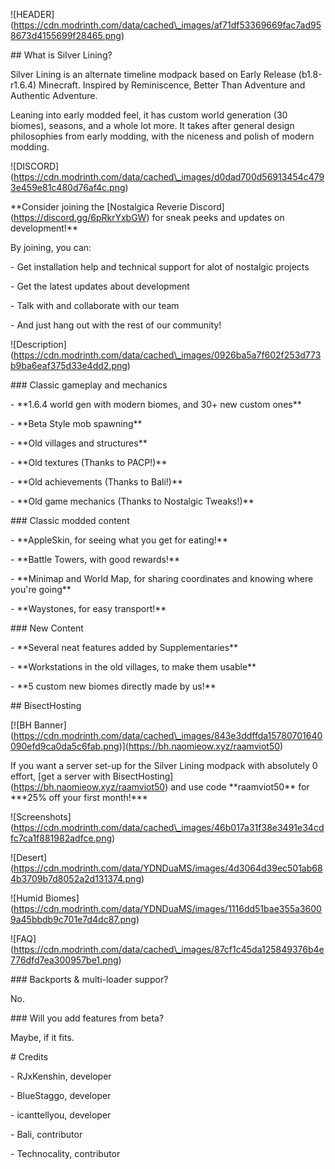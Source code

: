 !\[HEADER](https://cdn.modrinth.com/data/cached\_images/af71df53369669fac7ad958673d4155699f28465.png)



\## What is Silver Lining?

Silver Lining is an alternate timeline modpack based on Early Release (b1.8-r1.6.4) Minecraft. Inspired by Reminiscence, Better Than Adventure and Authentic Adventure.



Leaning into early modded feel, it has custom world generation (30 biomes), seasons, and a whole lot more. It takes after general design philosophies from early modding, with the niceness and polish of modern modding.



!\[DISCORD](https://cdn.modrinth.com/data/cached\_images/d0dad700d56913454c4793e459e81c480d76af4c.png)

\*\*Consider joining the \[Nostalgica Reverie Discord](https://discord.gg/6pRkrYxbGW) for sneak peeks and updates on development!\*\*

By joining, you can:

\- Get installation help and technical support for alot of nostalgic projects

\- Get the latest updates about development

\- Talk with and collaborate with our team

\- And just hang out with the rest of our community!



!\[Description](https://cdn.modrinth.com/data/cached\_images/0926ba5a7f602f253d773b9ba6eaf375d33e4dd2.png)



\### Classic gameplay and mechanics

\- \*\*1.6.4 world gen with modern biomes, and 30+ new custom ones\*\*

\- \*\*Beta Style mob spawning\*\*

\- \*\*Old villages and structures\*\*

\- \*\*Old textures (Thanks to PACP!)\*\*

\- \*\*Old achievements (Thanks to Bali!)\*\*

\- \*\*Old game mechanics (Thanks to Nostalgic Tweaks!)\*\*



\### Classic modded content

\- \*\*AppleSkin, for seeing what you get for eating!\*\*

\- \*\*Battle Towers, with good rewards!\*\*

\- \*\*Minimap and World Map, for sharing coordinates and knowing where you're going\*\*

\- \*\*Waystones, for easy transport!\*\*



\### New Content

\- \*\*Several neat features added by Supplementaries\*\*

\- \*\*Workstations in the old villages, to make them usable\*\*

\- \*\*5 custom new biomes directly made by us!\*\*



\## BisectHosting



\[!\[BH Banner](https://cdn.modrinth.com/data/cached\_images/843e3ddffda15780701640090efd9ca0da5c6fab.png)](https://bh.naomieow.xyz/raamviot50)



If you want a server set-up for the Silver Lining modpack with absolutely 0 effort, \[get a server with BisectHosting](https://bh.naomieow.xyz/raamviot50) and use code \*\*raamviot50\*\* for \*\*\*25% off your first month!\*\*\*



!\[Screenshots](https://cdn.modrinth.com/data/cached\_images/46b017a31f38e3491e34cdfc7ca1f881982adfce.png)



!\[Desert](https://cdn.modrinth.com/data/YDNDuaMS/images/4d3064d39ec501ab684b3709b7d8052a2d131374.png)



!\[Humid Biomes](https://cdn.modrinth.com/data/YDNDuaMS/images/1116dd51bae355a36009a45bbdb9c701e7d4dc87.png)



!\[FAQ](https://cdn.modrinth.com/data/cached\_images/87cf1c45da125849376b4e776dfd7ea300957be1.png)



\### Backports \& multi-loader suppor?

No.



\### Will you add features from beta?

Maybe, if it fits.



\# Credits

\- RJxKenshin, developer

\- BlueStaggo, developer

\- icanttellyou, developer

\- Bali, contributor

\- Technocality, contributor

